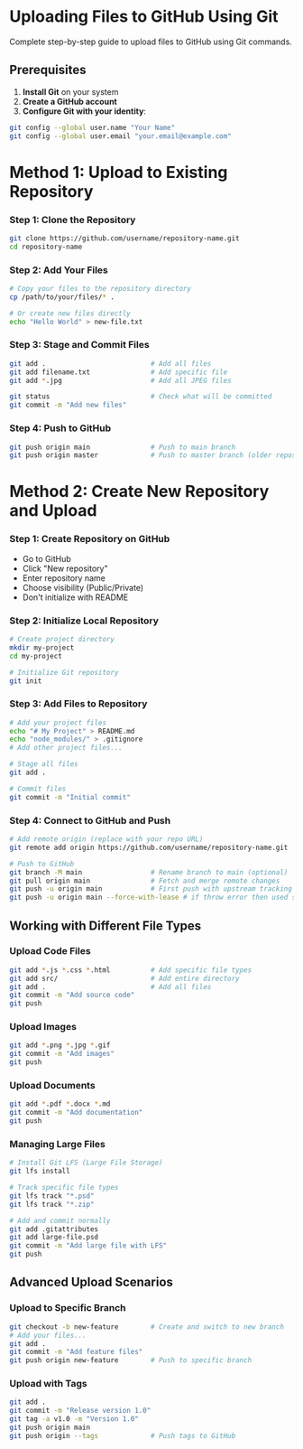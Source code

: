 # Uploading Files to GitHub Using Git

Complete step-by-step guide to upload files to GitHub using Git commands.

## Prerequisites

1. **Install Git** on your system
2. **Create a GitHub account**
3. **Configure Git with your identity**:
```bash
git config --global user.name "Your Name"
git config --global user.email "your.email@example.com"
```

# Method 1: Upload to Existing Repository 

### Step 1: Clone the Repository
```bash
git clone https://github.com/username/repository-name.git
cd repository-name
```

### Step 2: Add Your Files
```bash
# Copy your files to the repository directory
cp /path/to/your/files/* .

# Or create new files directly
echo "Hello World" > new-file.txt
```

### Step 3: Stage and Commit Files
```bash
git add .                          # Add all files
git add filename.txt               # Add specific file
git add *.jpg                      # Add all JPEG files

git status                         # Check what will be committed
git commit -m "Add new files"
```

### Step 4: Push to GitHub
```bash
git push origin main               # Push to main branch
git push origin master             # Push to master branch (older repos)
```

# Method 2: Create New Repository and Upload

### Step 1: Create Repository on GitHub
- Go to GitHub
- Click "New repository"
- Enter repository name
- Choose visibility (Public/Private)
- Don't initialize with README

### Step 2: Initialize Local Repository
```bash
# Create project directory
mkdir my-project
cd my-project

# Initialize Git repository
git init
```

### Step 3: Add Files to Repository
```bash
# Add your project files
echo "# My Project" > README.md
echo "node_modules/" > .gitignore
# Add other project files...

# Stage all files
git add .

# Commit files
git commit -m "Initial commit"
```

### Step 4: Connect to GitHub and Push
```bash
# Add remote origin (replace with your repo URL)
git remote add origin https://github.com/username/repository-name.git

# Push to GitHub
git branch -M main                 # Rename branch to main (optional)
git pull origin main               # Fetch and merge remote changes
git push -u origin main            # First push with upstream tracking
git push -u origin main --force-with-lease # if throw error then used safer force push
```

## Working with Different File Types

### Upload Code Files
```bash
git add *.js *.css *.html          # Add specific file types
git add src/                       # Add entire directory
git add .                          # Add all files
git commit -m "Add source code"
git push
```

### Upload Images
```bash
git add *.png *.jpg *.gif
git commit -m "Add images"
git push
```

### Upload Documents
```bash
git add *.pdf *.docx *.md
git commit -m "Add documentation"
git push
```

### Managing Large Files
```bash
# Install Git LFS (Large File Storage)
git lfs install

# Track specific file types
git lfs track "*.psd"
git lfs track "*.zip"

# Add and commit normally
git add .gitattributes
git add large-file.psd
git commit -m "Add large file with LFS"
git push
```

## Advanced Upload Scenarios

### Upload to Specific Branch
```bash
git checkout -b new-feature        # Create and switch to new branch
# Add your files...
git add .
git commit -m "Add feature files"
git push origin new-feature        # Push to specific branch
```

### Upload with Tags
```bash
git add .
git commit -m "Release version 1.0"
git tag -a v1.0 -m "Version 1.0"
git push origin main
git push origin --tags             # Push tags to GitHub
```